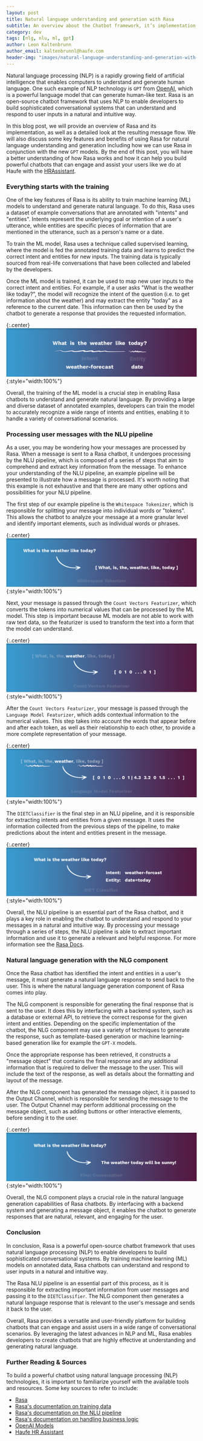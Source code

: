```yaml
---
layout: post
title: Natural language understanding and generation with Rasa
subtitle: An overview about the Chatbot framework, it’s implementation and the resulting message flow
category: dev
tags: [nlg, nlu, ml, gpt]
author: Leon Kaltenbrunn
author_email: kaltenbrunnl@haufe.com
header-img: "images/natural-language-understanding-and-generation-with-Rasa/hero.png"
---
```


Natural language processing (NLP) is a rapidly growing field of artificial intelligence that enables computers to understand and generate human language. One such example of NLP technology is `GPT` from [OpenAI](https://beta.openai.com/docs/models), which is a powerful language model that can generate human-like text.  Rasa is an open-source chatbot framework that uses NLP to enable developers to build sophisticated conversational systems that can understand and respond to user inputs in a natural and intuitive way.

In this blog post, we will provide an overview of Rasa and its implementation, as well as a detailed look at the resulting message flow. We will also discuss some key features and benefits of using Rasa for natural language understanding and generation including how we can use Rasa in conjunction with the new `GPT` models. By the end of this post, you will have a better understanding of how Rasa works and how it can help you build powerful chatbots that can engage and assist your users like we do at Haufe with the [HRAssistant](https://www.haufe.de/hr/chatbot).

### Everything starts with the training

One of the key features of Rasa is its ability to train machine learning (ML) models to understand and generate natural language. To do this, Rasa uses a dataset of example conversations that are annotated with "intents" and "entities". Intents represent the underlying goal or intention of a user's utterance, while entities are specific pieces of information that are mentioned in the utterance, such as a person's name or a date.

To train the ML model, Rasa uses a technique called supervised learning, where the model is fed the annotated training data and learns to predict the correct intent and entities for new inputs. The training data is typically sourced from real-life conversations that have been collected and labeled by the developers.

Once the ML model is trained, it can be used to map new user inputs to the correct intent and entities. For example, if a user asks "What is the weather like today?", the model will recognize the intent of the question (i.e. to get information about the weather) and may extract the entity "today" as a reference to the current date. This information can then be used by the chatbot to generate a response that provides the requested information.

{:.center}
![]( /images/natural-language-understanding-and-generation-with-Rasa/intro.png){:style="width:100%"}

Overall, the training of the ML model is a crucial step in enabling Rasa chatbots to understand and generate natural language. By providing a large and diverse dataset of annotated examples, developers can train the model to accurately recognize a wide range of intents and entities, enabling it to handle a variety of conversational scenarios.

### Processing user messages with the NLU pipeline

As a user, you may be wondering how your messages are processed by Rasa. When a message is sent to a Rasa chatbot, it undergoes processing by the NLU pipeline, which is composed of a series of steps that aim to comprehend and extract key information from the message. To enhance your understanding of the NLU pipeline, an example pipeline will be presented to illustrate how a message is processed. It's worth noting that this example is not exhaustive and that there are many other options and possibilities for your NLU pipeline.

The first step of our example pipeline is the `Whitespace Tokenizer`, which is responsible for splitting your message into individual words or "tokens". This allows the chatbot to analyze your message at a more granular level and identify important elements, such as individual words or phrases.

{:.center}
![]( /images/natural-language-understanding-and-generation-with-Rasa/1.png){:style="width:100%"}

Next, your message is passed through the `Count Vectors Featurizer`, which converts the tokens into numerical values that can be processed by the ML model. This step is important because ML models are not able to work with raw text data, so the featurizer is used to transform the text into a form that the model can understand.

{:.center}
![]( /images/natural-language-understanding-and-generation-with-Rasa/2.png){:style="width:100%"}

After the `Count Vectors Featurizer`, your message is passed through the `Language Model Featurizer`, which adds contextual information to the numerical values. This step takes into account the words that appear before and after each token, as well as their relationship to each other, to provide a more complete representation of your message.

{:.center}
![]( /images/natural-language-understanding-and-generation-with-Rasa/3.png){:style="width:100%"}

The `DIETClassifier` is the final step in an NLU pipeline, and it is responsible for extracting intents and entities from a given message. It uses the information collected from the previous steps of the pipeline, to make predictions about the intent and entities present in the message.

{:.center}
![]( /images/natural-language-understanding-and-generation-with-Rasa/5.png){:style="width:100%"}

Overall, the NLU pipeline is an essential part of the Rasa chatbot, and it plays a key role in enabling the chatbot to understand and respond to your messages in a natural and intuitive way. By processing your message through a series of steps, the NLU pipeline is able to extract important information and use it to generate a relevant and helpful response. For more information see the [Rasa Docs](https://rasa.com/docs/rasa/tuning-your-model/).

### Natural language generation with the NLG component

Once the Rasa chatbot has identified the intent and entities in a user's message, it must generate a natural language response to send back to the user. This is where the natural language generation component of Rasa comes into play.

The NLG component is responsible for generating the final response that is sent to the user. It does this by interfacing with a backend system, such as a database or external API, to retrieve the correct response for the given intent and entities. Depending on the specific implementation of the chatbot, the NLG component may use a variety of techniques to generate the response, such as template-based generation or machine learning-based generation like for example the `GPT-X` models.

Once the appropriate response has been retrieved, it constructs a "message object" that contains the final response and any additional information that is required to deliver the message to the user. This will include the text of the response, as well as details about the formatting and layout of the message.

After the NLG component has generated the message object, it is passed to the Output Channel, which is responsible for sending the message to the user. The Output Channel may perform additional processing on the message object, such as adding buttons or other interactive elements, before sending it to the user.

{:.center}
![]( /images/natural-language-understanding-and-generation-with-Rasa/6.png){:style="width:100%"}

Overall, the NLG component plays a crucial role in the natural language generation capabilities of Rasa chatbots. By interfacing with a backend system and generating a message object, it enables the chatbot to generate responses that are natural, relevant, and engaging for the user.

### Conclusion

In conclusion, Rasa is a powerful open-source chatbot framework that uses natural language processing (NLP) to enable developers to build sophisticated conversational systems. By training machine learning (ML) models on annotated data, Rasa chatbots can understand and respond to user inputs in a natural and intuitive way.

The Rasa NLU pipeline is an essential part of this process, as it is responsible for extracting important information from user messages and passing it to the `DIETClassifier`. The NLG component then generates a natural language response that is relevant to the user's message and sends it back to the user.

Overall, Rasa provides a versatile and user-friendly platform for building chatbots that can engage and assist users in a wide range of conversational scenarios. By leveraging the latest advances in NLP and ML, Rasa enables developers to create chatbots that are highly effective at understanding and generating natural language.

### Further Reading & Sources
To build a powerful chatbot using natural language processing (NLP) technologies, it is important to familiarize yourself with the available tools and resources. Some key sources to refer to include:
- [Rasa](https://rasa.com/)
- [Rasa's documentation on training data](https://rasa.com/docs/rasa/tuning-your-model/)
- [Rasa's documentation on the NLU pipeline](https://rasa.com/docs/rasa/nlu/components/)
- [Rasa's documentation on handling business logic](https://rasa.com/docs/rasa/nlu/components/)
- [OpenAI Models](https://beta.openai.com/docs/models)
- [Haufe HR Assistant](https://www.haufe.de/hr/chatbot)
